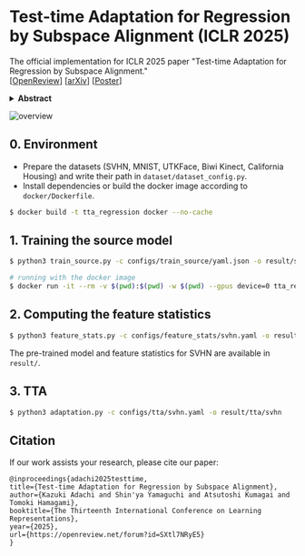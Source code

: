 # Test-time Adaptation for Regression by Subspace Alignment (ICLR 2025)
The official implementation for ICLR 2025 paper "Test-time Adaptation for Regression by Subspace Alignment."  
[[OpenReview](https://openreview.net/forum?id=SXtl7NRyE5)] [[arXiv](https://arxiv.org/abs/2410.03263)] [[Poster](https://github.com/kzkadc/kzkadc.github.io/blob/main/assets/publications/ICLR2025_poster.pdf)]

<details><summary><strong>Abstract</strong></summary>
This paper investigates <em>test-time adaptation (TTA) for regression</em>, where a regression model pre-trained in a source domain is adapted to an unknown target distribution with unlabeled target data. Although regression is one of the fundamental tasks in machine learning, most of the existing TTA methods have classification-specific designs, which assume that models output class-categorical predictions, whereas regression models typically output only single scalar values. To enable TTA for regression, we adopt a feature alignment approach, which aligns the feature distributions between the source and target domains to mitigate the domain gap. However, we found that naive feature alignment employed in existing TTA methods for classification is ineffective or even worse for regression because the features are distributed in a small subspace and many of the raw feature dimensions have little significance to the output. For an effective feature alignment in TTA for regression, we propose <em>Significant-subspace Alignment (SSA)</em>. SSA consists of two components: subspace detection and dimension weighting. Subspace detection finds the feature subspace that is representative and significant to the output. Then, the feature alignment is performed in the subspace during TTA. Meanwhile, dimension weighting raises the importance of the dimensions of the feature subspace that have greater significance to the output. We experimentally show that SSA outperforms various baselines on real-world datasets.
</details>

![overview](overview.png)

## 0. Environment
- Prepare the datasets (SVHN, MNIST, UTKFace, Biwi Kinect, California Housing) and write their path in `dataset/dataset_config.py`.
- Install dependencies or build the docker image according to `docker/Dockerfile`.

```bash
$ docker build -t tta_regression docker --no-cache
```


## 1. Training the source model
```bash
$ python3 train_source.py -c configs/train_source/yaml.json -o result/source/svhn

# running with the docker image
$ docker run -it --rm -v $(pwd):$(pwd) -w $(pwd) --gpus device=0 tta_regression python3 train_source.py -c configs/train_source/svhn.yaml -o result/source/svhn
```


## 2. Computing the feature statistics
```bash
$ python3 feature_stats.py -c configs/feature_stats/svhn.yaml -o result/source/svhn
```

The pre-trained model and feature statistics for SVHN are available in `result/`.


## 3. TTA
```bash
$ python3 adaptation.py -c configs/tta/svhn.yaml -o result/tta/svhn
```


## Citation
If our work assists your research, please cite our paper:

```
@inproceedings{adachi2025testtime,
title={Test-time Adaptation for Regression by Subspace Alignment},
author={Kazuki Adachi and Shin'ya Yamaguchi and Atsutoshi Kumagai and Tomoki Hamagami},
booktitle={The Thirteenth International Conference on Learning Representations},
year={2025},
url={https://openreview.net/forum?id=SXtl7NRyE5}
}
```

